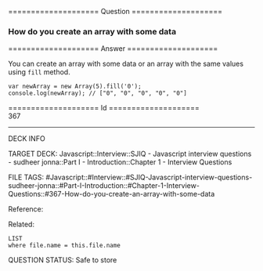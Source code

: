 ==================== Question ====================  

### How do you create an array with some data  

==================== Answer ====================  

You can create an array with some data or an array with the same values using `fill` method.

<!-- codeblock-start -->
<pre><code class="hljs language-javascript"><span class="hljs-keyword">var</span> newArray = <span class="hljs-keyword">new</span> <span class="hljs-title class_">Array</span>(<span class="hljs-number">5</span>).<span class="hljs-title function_">fill</span>(<span class="hljs-string">'0'</span>);
<span class="hljs-variable language_">console</span>.<span class="hljs-title function_">log</span>(newArray); <span class="hljs-comment">// ["0", "0", "0", "0", "0"]</span>
</code></pre>
<!-- codeblock-end -->

==================== Id ====================  
367

---

DECK INFO

TARGET DECK: Javascript::Interview::SJIQ - Javascript interview questions - sudheer jonna::Part I - Introduction::Chapter 1 - Interview Questions

FILE TAGS: #Javascript::#Interview::#SJIQ-Javascript-interview-questions-sudheer-jonna::#Part-I-Introduction::#Chapter-1-Interview-Questions::#367-How-do-you-create-an-array-with-some-data

Reference:

Related:

```dataview
LIST
where file.name = this.file.name
```

QUESTION STATUS: Safe to store
